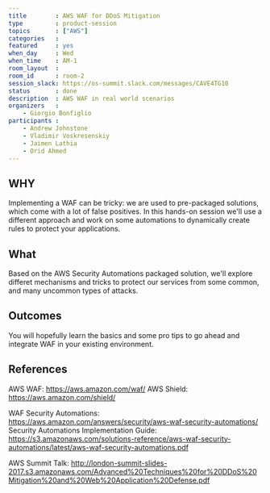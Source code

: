 ```yaml
---
title        : AWS WAF for DDoS Mitigation
type         : product-session
topics       : ["AWS"]
categories   : 
featured     : yes
when_day     : Wed
when_time    : AM-1
room_layout  : 
room_id      : room-2
session_slack: https://os-summit.slack.com/messages/CAVE4TG10
status       : done
description  : AWS WAF in real world scenarios
organizers   : 
    - Giorgio Bonfiglio
participants :
    - Andrew Johnstone
    - Vladimir Voskresenskiy
    - Jaimen Lathia
    - Orid Ahmed
---
```


## WHY

Implementing a WAF can be tricky: we are used to pre-packaged solutions, which come with a lot of false positives. In this hands-on session we'll use a different approach and work on some automations to dynamically create rules to protect your applications.

## What

Based on the AWS Security Automations packaged solution, we'll explore differet mechanisms and tricks to protect our services from some common, and many uncommon types of attacks.

## Outcomes

You will hopefully learn the basics and some pro tips to go ahead and integrate WAF in your existing environment.

## References

AWS WAF: https://aws.amazon.com/waf/
AWS Shield: https://aws.amazon.com/shield/

WAF Security Automations: https://aws.amazon.com/answers/security/aws-waf-security-automations/
Security Automations Implementation Guide: https://s3.amazonaws.com/solutions-reference/aws-waf-security-automations/latest/aws-waf-security-automations.pdf

AWS Summit Talk: http://london-summit-slides-2017.s3.amazonaws.com/Advanced%20Techniques%20for%20DDoS%20Mitigation%20and%20Web%20Application%20Defense.pdf
